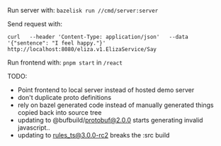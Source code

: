 Run server with:
`bazelisk run //cmd/server:server`

Send request with:
```
curl   --header 'Content-Type: application/json'   --data '{"sentence": "I feel happy."}'    http://localhost:8080/eliza.v1.ElizaService/Say
```

Run frontend with:
`pnpm start` in `/react`

TODO:
- Point frontend to local server instead of hosted demo server
- don't duplicate proto definitions
- rely on bazel generated code instead of manually generated things copied back into source tree
- updating to @bufbuild/protobuf@2.0.0 starts generating invalid javascript..
- updating to rules_ts@3.0.0-rc2 breaks the :src build
